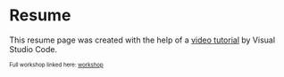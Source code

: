 # Resume
This resume page was created with the help of a [video tutorial](https://www.youtube.com/watch?v=M2IrPFMFwx8) by Visual Studio Code.

<sub><sup>Full workshop linked here: [workshop](https://aka.ms/resumeworkshop) </sup></sub> 
